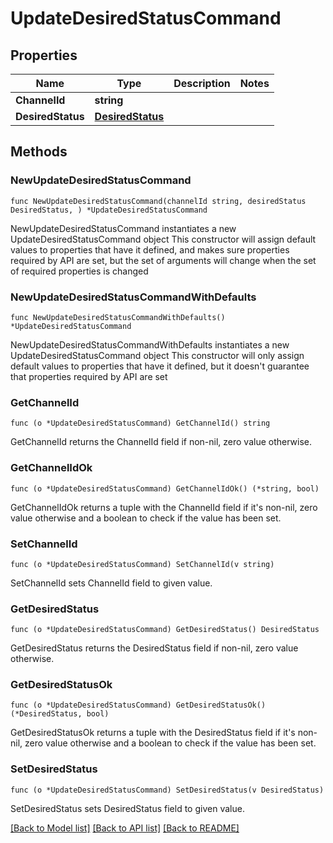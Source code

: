 # UpdateDesiredStatusCommand

## Properties

Name | Type | Description | Notes
------------ | ------------- | ------------- | -------------
**ChannelId** | **string** |  | 
**DesiredStatus** | [**DesiredStatus**](DesiredStatus.md) |  | 

## Methods

### NewUpdateDesiredStatusCommand

`func NewUpdateDesiredStatusCommand(channelId string, desiredStatus DesiredStatus, ) *UpdateDesiredStatusCommand`

NewUpdateDesiredStatusCommand instantiates a new UpdateDesiredStatusCommand object
This constructor will assign default values to properties that have it defined,
and makes sure properties required by API are set, but the set of arguments
will change when the set of required properties is changed

### NewUpdateDesiredStatusCommandWithDefaults

`func NewUpdateDesiredStatusCommandWithDefaults() *UpdateDesiredStatusCommand`

NewUpdateDesiredStatusCommandWithDefaults instantiates a new UpdateDesiredStatusCommand object
This constructor will only assign default values to properties that have it defined,
but it doesn't guarantee that properties required by API are set

### GetChannelId

`func (o *UpdateDesiredStatusCommand) GetChannelId() string`

GetChannelId returns the ChannelId field if non-nil, zero value otherwise.

### GetChannelIdOk

`func (o *UpdateDesiredStatusCommand) GetChannelIdOk() (*string, bool)`

GetChannelIdOk returns a tuple with the ChannelId field if it's non-nil, zero value otherwise
and a boolean to check if the value has been set.

### SetChannelId

`func (o *UpdateDesiredStatusCommand) SetChannelId(v string)`

SetChannelId sets ChannelId field to given value.


### GetDesiredStatus

`func (o *UpdateDesiredStatusCommand) GetDesiredStatus() DesiredStatus`

GetDesiredStatus returns the DesiredStatus field if non-nil, zero value otherwise.

### GetDesiredStatusOk

`func (o *UpdateDesiredStatusCommand) GetDesiredStatusOk() (*DesiredStatus, bool)`

GetDesiredStatusOk returns a tuple with the DesiredStatus field if it's non-nil, zero value otherwise
and a boolean to check if the value has been set.

### SetDesiredStatus

`func (o *UpdateDesiredStatusCommand) SetDesiredStatus(v DesiredStatus)`

SetDesiredStatus sets DesiredStatus field to given value.



[[Back to Model list]](../README.md#documentation-for-models) [[Back to API list]](../README.md#documentation-for-api-endpoints) [[Back to README]](../README.md)


